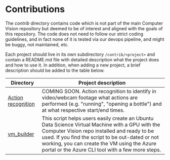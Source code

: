 # Contributions

The *contrib* directory contains code which is not part of the main Computer Vision repository but deemed to be of interest and aligned with the goals of this repository. The code does not need to follow our strict coding guidelines, and in fact none of it is tested via our devops pipeline, and might be buggy, not maintained, etc.

Each project should live in its own subdirectory ```/contrib/<project>``` and contain a README.md file with detailed description what the project does and how to use it. In addition, when adding a new project, a brief description should be added to the table below.


| Directory | Project description |
|---|---|
| [Action recognition](action_recognition) | COMING SOON. Action recognition to identify in video/webcam footage what actions are performed (e.g. "running", "opening a bottle") and at what respective start/end times.|
| [vm_builder](vm_builder) | This script helps users easily create an Ubuntu Data Science Virtual Machine with a GPU with the Computer Vision repo installed and ready to be used. If you find the script to be out-dated or not working, you can create the VM using the Azure portal or the Azure CLI tool with a few more steps. |
